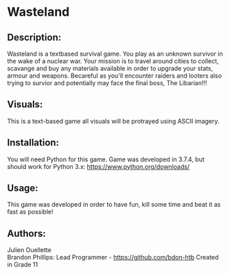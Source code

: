# Wasteland

## Description:  
Wasteland is a textbased survival game. You play as an unknown survivor in the wake of a nuclear war. Your mission is to travel around cities to collect, scavange and buy any materials available in order to upgrade your stats, armour and weapons. Becareful as you'll encounter raiders and looters also trying to survior and potentially may face the final boss, The Libarian!!!

## Visuals:  
This is a text-based game all visuals will be protrayed using ASCII imagery.

## Installation:  
You will need Python for this game. Game was developed in 3.7.4, but should work for Python 3.x: https://www.python.org/downloads/  

## Usage:  
This game was developed in order to have fun, kill some time and beat it as fast as possible!

## Authors:  
Julien Ouellette  
Brandon Phillips: Lead Programmer - https://github.com/bdon-htb
Created in Grade 11
